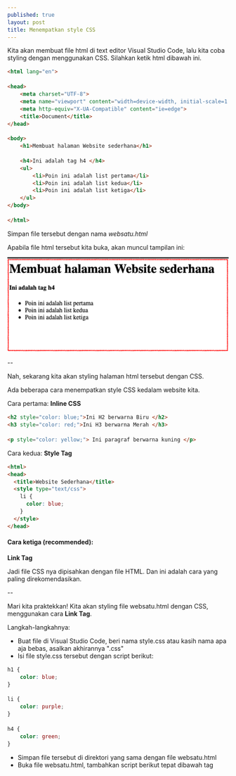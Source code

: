 ```yaml
---
published: true
layout: post
title: Menempatkan style CSS
---
```


Kita akan membuat file html di text editor Visual Studio Code, lalu kita coba styling dengan menggunakan CSS. Silahkan ketik html dibawah ini. 

```html
<html lang="en">

<head>
    <meta charset="UTF-8">
    <meta name="viewport" content="width=device-width, initial-scale=1.0">
    <meta http-equiv="X-UA-Compatible" content="ie=edge">
    <title>Document</title>
</head>

<body>
    <h1>Membuat halaman Website sederhana</h1>

    <h4>Ini adalah tag h4 </h4>
    <ul>
        <li>Poin ini adalah list pertama</li>
        <li>Poin ini adalah list kedua</li>
        <li>Poin ini adalah list ketiga</li>
    </ul>
</body>

</html>
```
Simpan file tersebut dengan nama _websatu.html_

Apabila file html tersebut kita buka, akan muncul tampilan ini:

![File websatu.html](/images/Screen%20Shot%202019-04-01%20at%2014.24.24.png "File websatu.html")


--

Nah, sekarang kita akan styling halaman html tersebut dengan CSS.

Ada beberapa cara menempatkan style CSS kedalam website kita. 

Cara pertama:
**Inline CSS**

```html
<h2 style="color: blue;">Ini H2 berwarna Biru </h2>
<h3 style="color: red;">Ini H3 berwarna Merah </h3>

<p style="color: yellow;"> Ini paragraf berwarna kuning </p>
```

Cara kedua:
**Style Tag**

```html
<html>
<head>
  <title>Website Sederhana</title>
  <style type="text/css">
    li {
      color: blue;
    }
  </style>
</head>
```

#### Cara ketiga (recommended):
**Link Tag**

Jadi file CSS nya dipisahkan dengan file HTML. Dan ini adalah cara yang paling direkomendasikan.

--

Mari kita praktekkan! Kita akan styling file websatu.html dengan CSS, menggunakan cara **Link Tag**.

Langkah-langkahnya:

- Buat file di Visual Studio Code, beri nama style.css atau kasih nama apa aja bebas, asalkan akhirannya ".css"
- Isi file style.css tersebut dengan script berikut:

```css
h1 {
    color: blue;
}

li {
    color: purple;
}

h4 {
    color: green;
}
```

- Simpan file tersebut di direktori yang sama dengan file websatu.html
- Buka file websatu.html, tambahkan script berikut tepat dibawah tag <title>:

```html
<link rel="stylesheet" href="style.css">
```
- Save file websatu.html. Lihat hasilnya jadi seperti ini:

![File websatu.html dengan style.css](/images/stylecss.png "File websatu.html dengan style.css")

